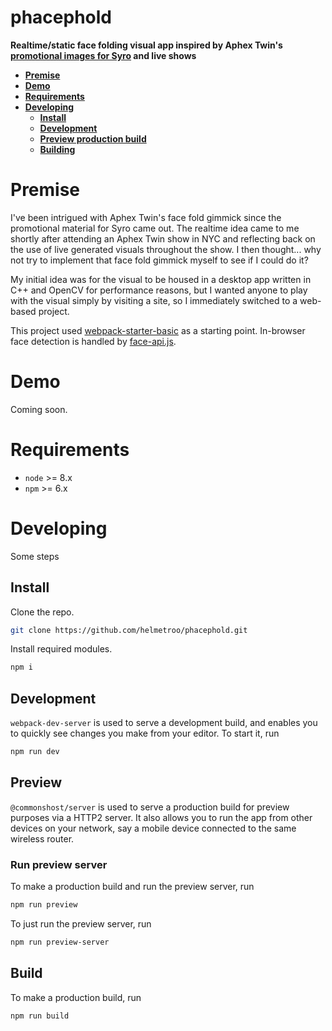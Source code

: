 # phacephold

**Realtime/static face folding visual app inspired by Aphex Twin's [promotional images for Syro](https://en.wikipedia.org/wiki/Syro#Release) and live shows**

* **[Premise](#premise)**
* **[Demo](#demo)**
* **[Requirements](#requirements)**
* **[Developing](#developing)**
  * **[Install](#install)**
  * **[Development](#development)**
  * **[Preview production build](#preview)**
  * **[Building](#building)**

<a name="premise"></a>

# Premise

I've been intrigued with Aphex Twin's face fold gimmick since the promotional material for Syro came out. The realtime idea came to me shortly after attending an Aphex Twin show in NYC and reflecting back on the use of live generated visuals throughout the show. I then thought... why not try to implement that face fold gimmick myself to see if I could do it?

My initial idea was for the visual to be housed in a desktop app written in C++ and OpenCV for performance reasons, but I wanted anyone to play with the visual simply by visiting a site, so I immediately switched to a web-based project.

This project used [webpack-starter-basic](https://github.com/lifenautjoe/webpack-starter-basic) as a starting point.
In-browser face detection is handled by [face-api.js](https://github.com/justadudewhohacks/face-api.js).


<a name="demo"></a>

# Demo

Coming soon.


<a name="requirements"></a>

# Requirements

- `node` >= 8.x
- `npm` >= 6.x


<a name="developing"></a>

# Developing

Some steps 

<a name="install"></a>

## Install

Clone the repo.

```bash
git clone https://github.com/helmetroo/phacephold.git 
```

Install required modules.

```bash
npm i
```

<a name="development"></a>

## Development

`webpack-dev-server` is used to serve a development build, and enables you to quickly see changes you make from your editor. To start it, run

```bash
npm run dev
```

<a name="preview"></a>

## Preview

`@commonshost/server` is used to serve a production build for preview purposes via a HTTP2 server.
It also allows you to run the app from other devices on your network, say a mobile device connected to the same wireless router.

### Run preview server

To make a production build and run the preview server, run

```bash
npm run preview
```

To just run the preview server, run

```bash
npm run preview-server
```

## Build

To make a production build, run

```bash
npm run build
```
